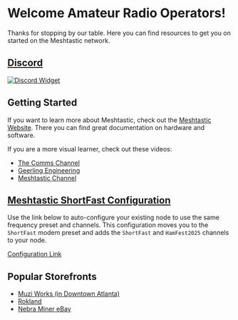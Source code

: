 # Welcome Amateur Radio Operators!

Thanks for stopping by our table. Here you can find resources to get you on started on the Meshtastic network.

## [Discord](https://discord.gg/4WN32RHGSs)

[![Discord Widget](https://discord.com/api/guilds/1280880869296570368/widget.png?style=banner3)](https://discord.gg/4WN32RHGSs)

## Getting Started

If you want to learn more about Meshtastic, check out the [Meshtastic Website](https://meshtastic.org/). There you can find great documentation on hardware and software.

If you are a more visual learner, check out these videos:
- [The Comms Channel](https://www.youtube.com/watch?v=DUz6cVSaSl4)
- [Geerling Engineering](https://www.youtube.com/watch?v=0A7A-CSd3e4)
- [Meshtastic Channel](https://www.youtube.com/@Meshtastic)

## [Meshtastic ShortFast Configuration](https://meshtastic.org/e/#ChISAQEaCVNob3J0U2xvdzoCCA4KMxIgIV0NBd2GjgKdquWhgy2jHdyw7q2LMk7SAeIRFxNi5MUaC0hhbUZlc3QyMDI1OgIIDhIUCAEQBTgBQAVIAVAeaAHABgHIBgE)

Use the link below to auto-configure your existing node to use the same frequency preset and channels. This configuration moves you to the `ShortFast` modem preset and adds the `ShortFast` and `HamFest2025` channels to your node.

[Configuration Link](https://meshtastic.org/e/#ChISAQEaCVNob3J0U2xvdzoCCA4KMxIgIV0NBd2GjgKdquWhgy2jHdyw7q2LMk7SAeIRFxNi5MUaC0hhbUZlc3QyMDI1OgIIDhIUCAEQBTgBQAVIAVAeaAHABgHIBgE)

## Popular Storefronts
- [Muzi Works (in Downtown Atlanta)](https://muzi.works)
- [Rokland](https://rokland.com)
- [Nebra Miner eBay](https://www.ebay.com/itm/205168616664)
